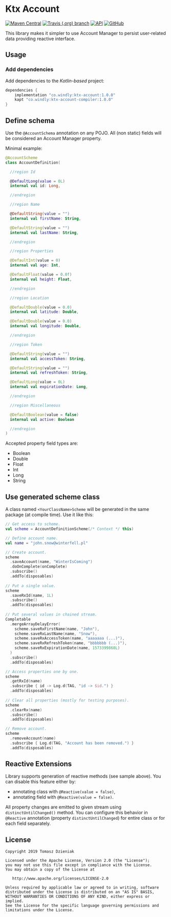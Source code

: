 # Ktx Account

[![Maven Central][mavenbadge-svg]][mavencentral] [![Travis (.org) branch][travisci-svg]][travisci] [![API][apibadge-svg]][apioverview] [![GitHub][license-svg]][license]

This library makes it simpler to use Account Manager to persist user-related data providing
reactive interface.

## Usage

### Add dependencies

Add dependencies to the *Kotlin-based* project:

```groovy
dependencies {
    implementation "co.windly:ktx-account:1.0.0"
    kapt "co.windly:ktx-account-compiler:1.0.0"
}
```

## Define schema

Use the `@AccountSchema` annotation on any POJO. All (non static) fields will be considered an
Account Manager property.

Minimal example:

```kotlin
@AccountScheme
class AccountDefinition(

  //region Id

  @DefaultLong(value = 0L)
  internal val id: Long,

  //endregion

  //region Name

  @DefaultString(value = "")
  internal val firstName: String,

  @DefaultString(value = "")
  internal val lastName: String,

  //endregion

  //region Properties

  @DefaultInt(value = 0)
  internal val age: Int,

  @DefaultFloat(value = 0.0f)
  internal val height: Float,

  //endregion

  //region Location

  @DefaultDouble(value = 0.0)
  internal val latitude: Double,

  @DefaultDouble(value = 0.0)
  internal val longitude: Double,

  //endregion

  //region Token

  @DefaultString(value = "")
  internal val accessToken: String,

  @DefaultString(value = "")
  internal val refreshToken: String,

  @DefaultLong(value = 0L)
  internal val expirationDate: Long,

  //endregion

  //region Miscellaneous

  @DefaultBoolean(value = false)
  internal val active: Boolean

  //endregion
)
```

Accepted property field types are:

 - Boolean
 - Double
 - Float
 - Int
 - Long
 - String

## Use generated scheme class

A class named `<YourClassName>Scheme` will be generated in the same package (at compile time). Use it like this:

```kotlin
// Get access to scheme.
val scheme = AccountDefinitionScheme(/* Context */ this)

// Define account name.
val name = "john.snow@winterfell.pl"

// Create account.
scheme
  .saveAccount(name, "WinterIsComing")
  .doOnComplete(onComplete)
  .subscribe()
  .addTo(disposables)
    
// Put a single value.
scheme
  .saveRxId(name, 1L)
  .subscribe()
  .addTo(disposables)
  
// Put several values in chained stream.
Completable
  .mergeArrayDelayError(
    scheme.saveRxFirstName(name, "John"),
    scheme.saveRxLastName(name, "Snow"),
    scheme.saveRxAccessToken(name, "aaaaaaa (...)"),
    scheme.saveRxRefreshToken(name, "bbbbbbb (...)"),
    scheme.saveRxExpirationDate(name, 1573399868L)
  )
  .subscribe()
  .addTo(disposables)

// Access properties one by one.
scheme
  .getRxId(name)
  .subscribe { id -> Log.d(TAG, "id -> $id.") }
  .addTo(disposables)
  
// Clear all properties (mostly for testing purposes).
scheme
  .clearRx(name)
  .subscribe()
  .addTo(disposables)

// Remove account.
scheme
  .removeAccount(name)
  .subscribe { Log.d(TAG, "Account has been removed.") }
  .addTo(disposables)
```

## Reactive Extensions

Library supports generation of reactive methods (see sample above). You can disable this feature either by:

- annotating class with `@Reactive(value = false)`,
- annotating field with `@Reactive(value = false)`.

All property changes are emitted to given stream using `distinctUntilChanged()` method. You can configure this
behavior in `@Reactive` annotation (property `distinctUntilChanged`) for entire class or for each field separately.

## License

    Copyright 2019 Tomasz Dzieniak

    Licensed under the Apache License, Version 2.0 (the "License");
    you may not use this file except in compliance with the License.
    You may obtain a copy of the License at

       http://www.apache.org/licenses/LICENSE-2.0

    Unless required by applicable law or agreed to in writing, software
    distributed under the License is distributed on an "AS IS" BASIS,
    WITHOUT WARRANTIES OR CONDITIONS OF ANY KIND, either express or implied.
    See the License for the specific language governing permissions and
    limitations under the License.

[apibadge-svg]: https://img.shields.io/badge/API-14%2B-brightgreen.svg?color=97ca00
[apioverview]: https://developer.android.com/about/versions/android-4.0
[license-svg]: https://img.shields.io/github/license/tommus/ktx-account.svg?color=97ca00
[license]: http://www.apache.org/licenses/LICENSE-2.0
[mavenbadge-svg]: https://img.shields.io/maven-central/v/co.windly/ktx-account.svg?color=97ca00
[mavencentral]: https://search.maven.org/artifact/co.windly/ktx-account
[travisci-svg]: https://img.shields.io/travis/tommus/ktx-account/master.svg?color=97ca00
[travisci]: https://travis-ci.org/tommus/ktx-account
